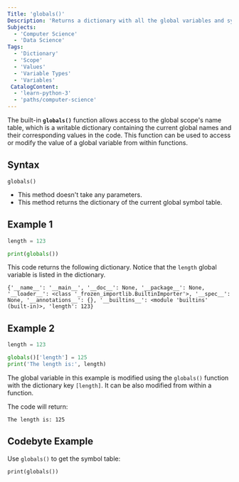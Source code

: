 ```yaml
---
Title: 'globals()'
Description: 'Returns a dictionary with all the global variables and symbols for the current program.'
Subjects:
  - 'Computer Science'
  - 'Data Science'
Tags:
  - 'Dictionary'
  - 'Scope'
  - 'Values'
  - 'Variable Types'
  - 'Variables'
 CatalogContent:
  - 'learn-python-3'
  - 'paths/computer-science'
---
```


The built-in **`globals()`** function allows access to the global scope's name table, which is a writable dictionary containing the current global names and their corresponding values in the code. This function can be used to access or modify the value of a global variable from within functions.

## Syntax

```pseudo
globals()
```

- This method doesn't take any parameters.
- This method returns the dictionary of the current global symbol table.

## Example 1

```py
length = 123

print(globals())
```

This code returns the following dictionary. Notice that the `length` global variable is listed in the dictionary.

```shell
{'__name__': '__main__', '__doc__': None, '__package__': None, '__loader__': <class '_frozen_importlib.BuiltinImporter'>, '__spec__': None, '__annotations__': {}, '__builtins__': <module 'builtins' (built-in)>, 'length': 123}
```

## Example 2

```py
length = 123

globals()['length'] = 125
print('The length is:', length)
```

The global variable in this example is modified using the `globals()` function with the dictionary key `[length]`. It can be also modified from within a function.

The code will return:

```shell
The length is: 125
```

## Codebyte Example

Use `globals()` to get the symbol table:

```codebyte/python
print(globals())
```
